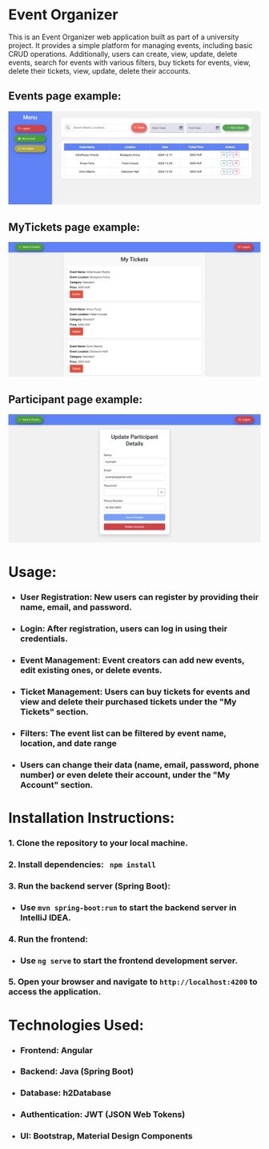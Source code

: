 # Event Organizer
This is an Event Organizer web application built as part of a university project. It provides a simple platform for managing events, including basic CRUD operations. Additionally, users can create, view, update, delete events, search for events with various filters, buy tickets for events, view, delete their tickets,  view, update, delete their accounts.

## Events page example:
![](Events.png)

## MyTickets page example:
![](MyTickets.png)

## Participant page example:
![](Participant.png)

# Usage:
- ### User Registration: New users can register by providing their name, email, and password.
- ### Login: After registration, users can log in using their credentials.
- ### Event Management: Event creators can add new events, edit existing ones, or delete events.
- ### Ticket Management: Users can buy tickets for events and view and delete their purchased tickets under the "My Tickets" section.
- ### Filters: The event list can be filtered by event name, location, and date range
- ### Users can change their data (name, email, password, phone number) or even delete their account, under the "My Account" section.

# Installation Instructions:
### 1.  Clone the repository to your local machine.
### 2. Install dependencies: ``` npm install```
### 3.  Run the backend server (Spring Boot):
  - ### Use ```mvn spring-boot:run``` to start the backend server in IntelliJ IDEA.
### 4. Run the frontend:
  - ### Use ```ng serve``` to start the frontend development server.
### 5. Open your browser and navigate to ```http://localhost:4200``` to access the application.

# Technologies Used:
- ### Frontend: Angular
- ### Backend: Java (Spring Boot)
- ### Database: h2Database
- ### Authentication: JWT (JSON Web Tokens)
- ### UI: Bootstrap, Material Design Components
